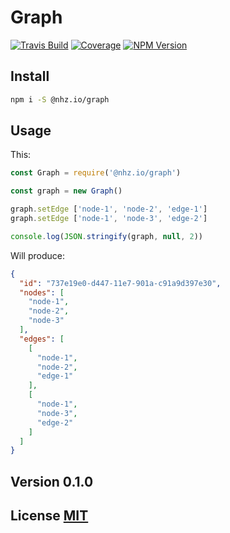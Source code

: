 # Graph

[![Travis Build][travis]](https://travis-ci.org/nhz-io/nhz-io-graph)
[![Coverage][coveralls]](https://coveralls.io/github/nhz-io/graph)
[![NPM Version][npm]](https://www.npmjs.com/package/@nhz.io/graph)

## Install

```bash
npm i -S @nhz.io/graph
```

## Usage

This:

```js
const Graph = require('@nhz.io/graph')

const graph = new Graph()

graph.setEdge ['node-1', 'node-2', 'edge-1']
graph.setEdge ['node-1', 'node-3', 'edge-2']

console.log(JSON.stringify(graph, null, 2))
```

Will produce:
```json
{
  "id": "737e19e0-d447-11e7-901a-c91a9d397e30",
  "nodes": [
    "node-1",
    "node-2",
    "node-3"
  ],
  "edges": [
    [
      "node-1",
      "node-2",
      "edge-1"
    ],
    [
      "node-1",
      "node-3",
      "edge-2"
    ]
  ]
}
```

## Version 0.1.0

## License [MIT](LICENSE)

[travis]: https://img.shields.io/travis/nhz-io/nhz-io-graph.svg?style=flat
[npm]: https://img.shields.io/npm/v/@nhz.io/graph.svg?style=flat
[coveralls]: https://coveralls.io/repos/github/nhz-io/nhz-io-graph/badge.svg?branch=v0.1.0